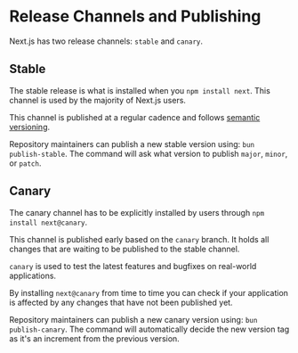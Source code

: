 # Release Channels and Publishing

Next.js has two release channels: `stable` and `canary`.

## Stable

The stable release is what is installed when you `npm install next`. This channel is used by the majority of Next.js users.

This channel is published at a regular cadence and follows [semantic versioning](https://semver.org).

Repository maintainers can publish a new stable version using: `bun publish-stable`.
The command will ask what version to publish `major`, `minor`, or `patch`.

## Canary

The canary channel has to be explicitly installed by users through `npm install next@canary`.

This channel is published early based on the `canary` branch. It holds all changes that are waiting to be published to the stable channel.

`canary` is used to test the latest features and bugfixes on real-world applications.

By installing `next@canary` from time to time you can check if your application is affected by any changes that have not been published yet.

Repository maintainers can publish a new canary version using: `bun publish-canary`.
The command will automatically decide the new version tag as it's an increment from the previous version.
